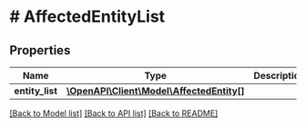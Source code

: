 # # AffectedEntityList

## Properties

Name | Type | Description | Notes
------------ | ------------- | ------------- | -------------
**entity_list** | [**\OpenAPI\Client\Model\AffectedEntity[]**](AffectedEntity.md) |  |

[[Back to Model list]](../../README.md#models) [[Back to API list]](../../README.md#endpoints) [[Back to README]](../../README.md)
